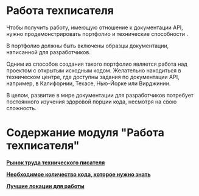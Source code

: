 # Работа техписателя

Чтобы получить работу, имеющую отношение к документации API, нужно продемонстрировать портфолио и технические способности .

В портфолио должны быть включены образцы документации, написанной для разработчиков.

Одним из способов создания такого портфолио является работа над проектом с открытым исходным кодом. Желательно находиться в техническом центре, где доступны задания по документации API, например, в Калифорнии, Техасе, Нью-Йорке или Вирджинии.

В целом, развитие в мире документации для разработчиков потребует постоянного изучения здоровой порции кода, несмотря на свою сложность.

# Содержание модуля "Работа техписателя"

[**Рынок труда технического писателя**](job-market.md)

[**Необходимое количество кода, которое нужно знать**](how-much-code-to-know.md)

[**Лучшие локации для работы**](best-locations.md)

